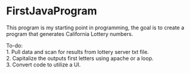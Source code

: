 FirstJavaProgram
================

This program is my starting point in programming, the goal is to create a program that generates California Lottery numbers.

To-do:
<br>1. Pull data and scan for results from lottery server txt file.
<br>2. Capitalize the outputs first letters using apache or a loop.
<br>3. Convert code to utilize a UI.
